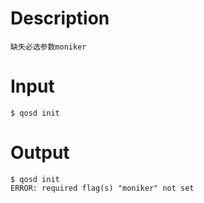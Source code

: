 # Description
```
缺失必选参数moniker
```
# Input
```
$ qosd init
```
# Output
```
$ qosd init
ERROR: required flag(s) "moniker" not set
```